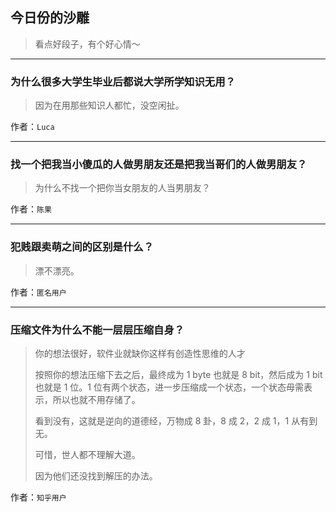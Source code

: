 ## 今日份的沙雕

> 看点好段子，有个好心情～


 
---

### 为什么很多大学生毕业后都说大学所学知识无用？

> 因为在用那些知识人都忙，没空闲扯。


作者：`Luca`

---

### 找一个把我当小傻瓜的人做男朋友还是把我当哥们的人做男朋友？

> 为什么不找一个把你当女朋友的人当男朋友？


作者：`陈果`

---

### 犯贱跟卖萌之间的区别是什么？

> 漂不漂亮。


作者：`匿名用户`

---

### 压缩文件为什么不能一层层压缩自身？

> 你的想法很好，软件业就缺你这样有创造性思维的人才
> 
> 按照你的想法压缩下去之后，最终成为 1 byte 也就是 8 bit，然后成为 1 bit 也就是 1 位。1 位有两个状态，进一步压缩成一个状态，一个状态毋需表示，所以也就不用存储了。
> 
> 看到没有，这就是逆向的道德经，万物成 8 卦，8 成 2，2 成 1，1 从有到无。
> 
> 可惜，世人都不理解大道。
> 
> 因为他们还没找到解压的办法。


作者：`知乎用户`